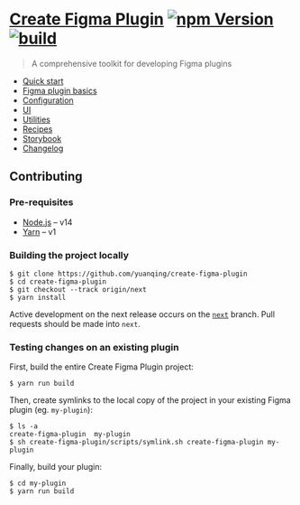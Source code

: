 # [Create Figma Plugin](https://yuanqing.github.io/create-figma-plugin/) [![npm Version](https://img.shields.io/npm/v/create-figma-plugin?cacheSeconds=1800)](https://npmjs.com/package/create-figma-plugin) [![build](https://img.shields.io/github/workflow/status/yuanqing/create-figma-plugin/build?cacheSeconds=1800)](https://github.com/yuanqing/create-figma-plugin/actions?query=workflow%3Abuild)

> A comprehensive toolkit for developing Figma plugins

- [Quick start](https://yuanqing.github.io/create-figma-plugin/#quick-start)
- [Figma plugin basics](https://yuanqing.github.io/create-figma-plugin/#figma-plugin-basics)
- [Configuration](https://yuanqing.github.io/create-figma-plugin/#configuration)
- [UI](https://yuanqing.github.io/create-figma-plugin/#ui-1)
- [Utilities](https://yuanqing.github.io/create-figma-plugin/#utilities)
- [Recipes](https://yuanqing.github.io/create-figma-plugin/#recipes)
- [Storybook](https://yuanqing.github.io/create-figma-plugin/ui/)
- [Changelog](/CHANGELOG.md#readme)

## Contributing

### Pre-requisites

- [Node.js](https://nodejs.org) – v14
- [Yarn](https://classic.yarnpkg.com) – v1

### Building the project locally

```
$ git clone https://github.com/yuanqing/create-figma-plugin
$ cd create-figma-plugin
$ git checkout --track origin/next
$ yarn install
```

Active development on the next release occurs on the [`next`](https://github.com/yuanqing/create-figma-plugin/tree/next) branch. Pull requests should be made into `next`.

### Testing changes on an existing plugin

First, build the entire Create Figma Plugin project:

```
$ yarn run build
```

Then, create symlinks to the local copy of the project in your existing Figma plugin (eg. `my-plugin`):

```
$ ls -a
create-figma-plugin  my-plugin
$ sh create-figma-plugin/scripts/symlink.sh create-figma-plugin my-plugin
```

Finally, build your plugin:

```
$ cd my-plugin
$ yarn run build
```

